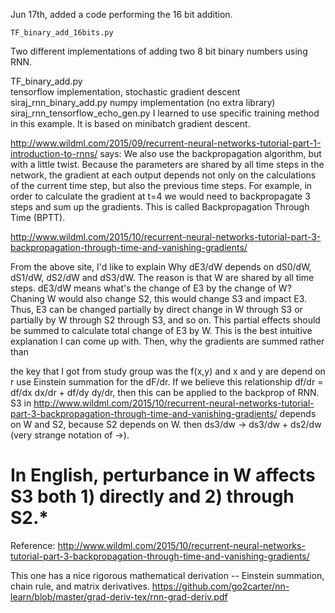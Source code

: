 Jun 17th, added a code performing the 16 bit addition.

    TF_binary_add_16bits.py


Two different implementations of adding two 8 bit binary numbers using RNN.

TF_binary_add.py  
	tensorflow implementation, stochastic gradient descent
siraj_rnn_binary_add.py 
	numpy implementation (no extra library)
siraj_rnn_tensorflow_echo_gen.py 
	I learned to use specific training method in this example. 
	It is based on minibatch gradient descent.


http://www.wildml.com/2015/09/recurrent-neural-networks-tutorial-part-1-introduction-to-rnns/
says:
We also use the backpropagation algorithm, but with a little twist. Because the parameters are shared by all time steps in the network, the gradient at each output depends not only on the calculations of the current time step, but also the previous time steps. For example, in order to calculate the gradient at t=4 we would need to backpropagate 3 steps and sum up the gradients. This is called Backpropagation Through Time (BPTT). 

http://www.wildml.com/2015/10/recurrent-neural-networks-tutorial-part-3-backpropagation-through-time-and-vanishing-gradients/

From the above site, I'd like to explain 
Why dE3/dW depends on dS0/dW, dS1/dW, dS2/dW and dS3/dW. The reason is that W are shared by all time steps. dE3/dW means what's the change of E3 by the change of W? Chaning W would also change S2, this would change S3 and impact E3. Thus, E3 can be changed partially by direct change in W through S3 or partially by W through S2 through S3, and so on. This partial effects should be summed to calculate total change of E3 by W. This is the best intuitive explanation I can come up with. Then, why the gradients are summed rather than 

the key that I got from study group was the f(x,y) and x and y are depend on r use Einstein summation for the dF/dr. If we believe this relationship df/dr = df/dx dx/dr + df/dy dy/dr, then this can be applied to the backprop of RNN. 
S3 in 
http://www.wildml.com/2015/10/recurrent-neural-networks-tutorial-part-3-backpropagation-through-time-and-vanishing-gradients/
depends on W and S2, because S2 depends on W. then ds3/dw -> ds3/dw + ds2/dw (very strange notation of ->).

# In English, perturbance in W affects S3 both 1) directly and 2) through S2.*


Reference:
http://www.wildml.com/2015/10/recurrent-neural-networks-tutorial-part-3-backpropagation-through-time-and-vanishing-gradients/

This one has a nice rigorous mathematical derivation -- Einstein summation, chain rule, and matrix derivatives.
https://github.com/go2carter/nn-learn/blob/master/grad-deriv-tex/rnn-grad-deriv.pdf


